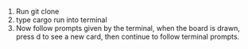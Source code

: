 1. Run git clone
2. type cargo run into terminal
3. Now follow prompts given by the terminal, when the board is drawn, press d to see a new card, then continue to follow terminal prompts.
